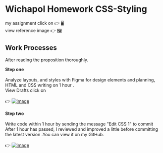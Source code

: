 # Wichapol Homework CSS-Styling
my assignment click on :point_right: [:desktop_computer:](https://maqe-wichapol-hw-cssstyling.vercel.app/) \
view reference image :point_right: [:framed_picture:](https://maqe.github.io/img/styling.png)

## Work Processes

After reading the proposition thoroughly. 

**Step one**\
\
Analyze layouts, and styles with Figma for design elements and planning, HTML and CSS writing on 1 hour .\
View Drafts click on  \
\
:point_right: [![image](https://static.figma.com/app/icon/1/favicon.png)](https://www.figma.com/file/qSQ0epsMjX2eZbwV4r0aKi/HW-MAQE_CSS-styling?node-id=0%3A1) \
\
**Step two**\
\
Write code within 1 hour by sending the message "Edit CSS 1" to commit After 1 hour has passed, I reviewed and improved a little before 
committing the latest version .You can view it on  my GitHub.\
\
:point_right: 
[![image](https://github.githubassets.com/favicons/favicon.svg)](https://github.com/wichapol/MAQE-Homework/tree/main/frontend/CSS%20Styling) 
